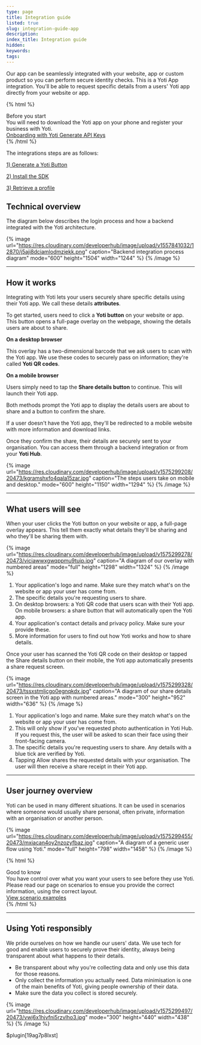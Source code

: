 ```yaml
---
type: page
title: Integration guide
listed: true
slug: integration-guide-app
description: 
index_title: Integration guide
hidden: 
keywords: 
tags: 
---
```


Our app can be seamlessly integrated with your website, app or custom product so you can perform secure identity checks. This is a Yoti App integration. You'll be able to request specific details from a users' Yoti app directly from your website or app.

{% html %}
<div class="alert-BYS">
   <div class="alert-title" id="BYS">
      Before you start
   </div>
   <div class="alert-text" >
      You will need to download the Yoti app on your phone and register your business with Yoti.
   </div>
   <div class="alert-links"> 
      <a  target="_self" href="https://developers.yoti.com/yoti/getting-started-hub"> Onboarding with Yoti </a>
      <a  target="_self" href="https://developers.yoti.com/yoti/generating-the-api-keys"> Generate API Keys </a> 
   </div>
</div>
{% /html %}

The integrations steps are as follows:

[1) Generate a Yoti Button](https://developers.yoti.com/yoti/web-integration#generate-a-yoti-button)

[2) Install the SDK](https://developers.yoti.com/yoti/web-integration#install-sdk)

[3) Retrieve a profile](https://developers.yoti.com/yoti/web-integration#retrieve-a-profile)

## Technical overview

The diagram below describes the login process and how a backend integrated with the Yoti architecture.

{% image url="https://res.cloudinary.com/developerhub/image/upload/v1557841032/12870/j5aji8dciamlodmziekk.png" caption="Backend integration process diagram" mode="600" height="1504" width="1244" %}
{% /image %}

---

## How it works

Integrating with Yoti lets your users securely share specific details using their Yoti app. We call these details **attributes**.

To get started, users need to click a **Yoti button** on your website or app. This button opens a full-page overlay on the webpage, showing the details users are about to share.

**On a desktop browser**

This overlay has a two-dimensional barcode that we ask users to scan with the Yoti app. We use these codes to securely pass on information; they're called **Yoti QR codes**.

**On a mobile browser**

Users simply need to tap the **Share details button** to continue. This will launch their Yoti app.

Both methods prompt the Yoti app to display the details users are about to share and a button to confirm the share.

If a user doesn't have the Yoti app, they'll be redirected to a mobile website with more information and download links.

Once they confirm the share, their details are securely sent to your organisation. You can access them through a backend integration or from your **Yoti Hub**.

{% image url="https://res.cloudinary.com/developerhub/image/upload/v1575299208/20473/kgramshxfo4qala15zar.jpg" caption="The steps users take on mobile and desktop." mode="600" height="1150" width="1294" %}
{% /image %}

---

## What users will see

When your user clicks the Yoti button on your website or app, a full-page overlay appears. This tell them exactly what details they'll be sharing and who they'll be sharing them with.

{% image url="https://res.cloudinary.com/developerhub/image/upload/v1575299278/20473/viciawwxgwqppmu9tujp.jpg" caption="A diagram of our overlay with numbered areas" mode="full" height="1298" width="1324" %}
{% /image %}

1. Your application's logo and name. Make sure they match what's on the website or app your user has come from.
2. The specific details you're requesting users to share.
3. On desktop browsers: a Yoti QR code that users scan with their Yoti app. On mobile browsers: a share button that will automatically open the Yoti app.
4. Your application's contact details and privacy policy. Make sure your provide these.
5. More information for users to find out how Yoti works and how to share details.

Once your user has scanned the Yoti QR code on their desktop or tapped the Share details button on their mobile, the Yoti app automatically presents a share request screen.

{% image url="https://res.cloudinary.com/developerhub/image/upload/v1575299328/20473/tssxstmljcgo0egnqkdx.jpg" caption="A diagram of our share details screen in the Yoti app with numbered areas." mode="300" height="952" width="636" %}
{% /image %}

1. Your application's logo and name. Make sure they match what's on the website or app your user has come from.
2. This will only show if you've requested photo authentication in Yoti Hub. If you request this, the user will be asked to scan their face using their front-facing camera.
3. The specific details you're requesting users to share. Any details with a blue tick are verified by Yoti.
4. Tapping Allow shares the requested details with your organisation. The user will then receive a share receipt in their Yoti app.

---

## User journey overview

Yoti can be used in many different situations. It can be used in scenarios where someone would usually share personal, often private, information with an organisation or another person.

{% image url="https://res.cloudinary.com/developerhub/image/upload/v1575299455/20473/mxiacan4oy2nzozyfbaz.jpg" caption="A diagram of a generic user flow using Yoti." mode="full" height="798" width="1458" %}
{% /image %}

{% html %}
<div class="alert-GTK">
    <div class="alert-title" id="GTK">
        Good to know
    </div>
    <div class="alert-text">
        You have control over what you want your users to see before they use Yoti. Please read our page on scenarios to ensue you provide the correct information, using the correct layout.
    </div>
    <div class="alert-links"> 
        <a href="https://developers.yoti.com/yoti/scenario-examples">View scenario examples</a> 
    </div>
</div>
{% /html %}

---

## Using Yoti responsibly

We pride ourselves on how we handle our users' data. We use tech for good and enable users to securely prove their identity, always being transparent about what happens to their details.

- Be transparent about why you're collecting data and only use this data for those reasons.
- Only collect the information you actually need. Data minimisation is one of the main benefits of Yoti, giving people ownership of their data.
- Make sure the data you collect is stored securely.

{% image url="https://res.cloudinary.com/developerhub/image/upload/v1575299497/20473/vwj6x1hjvfni5rzvlho3.jpg" mode="300" height="440" width="438" %}
{% /image %}

$plugin[19ag7p8lxst]